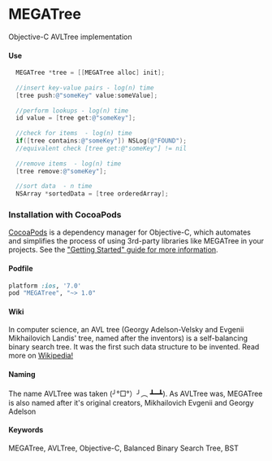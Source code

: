 # MEGATree
Objective-C AVLTree implementation

#### Use

```objective-c
  MEGATree *tree = [[MEGATree alloc] init];
  
  //insert key-value pairs - log(n) time
  [tree push:@"someKey" value:someValue];
  
  //perform lookups - log(n) time
  id value = [tree get:@"someKey"];
  
  //check for items  - log(n) time
  if([tree contains:@"someKey"]) NSLog(@"FOUND");
  //equivalent check [tree get:@"someKey"] != nil
  
  //remove items  - log(n) time
  [tree remove:@"someKey"];
  
  //sort data  - n time
  NSArray *sortedData = [tree orderedArray];
```

### Installation with CocoaPods

[CocoaPods](http://cocoapods.org) is a dependency manager for Objective-C, which automates and simplifies the process of using 3rd-party libraries like MEGATree in your projects. See the ["Getting Started" guide for more information](http://guides.cocoapods.org/using/getting-started.html).

#### Podfile

```ruby
platform :ios, '7.0'
pod "MEGATree", "~> 1.0"
```

#### Wiki
In computer science, an AVL tree (Georgy Adelson-Velsky and Evgenii Mikhailovich Landis' tree, named after the inventors) is a self-balancing binary search tree. It was the first such data structure to be invented. Read more on [Wikipedia!](http://en.wikipedia.org/wiki/AVL_tree)

#### Naming
The name AVLTree was taken (╯°□°）╯︵ ┻━┻). As AVLTree was, MEGATree is also named after it's original creators, Mikhailovich Evgenii and Georgy Adelson

#### Keywords
MEGATree, AVLTree, Objective-C, Balanced Binary Search Tree, BST
